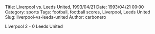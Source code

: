 Title: Liverpool vs. Leeds United, 1993/04/21
Date: 1993/04/21 00:00
Category: sports
Tags: football, football scores, Liverpool, Leeds United
Slug: liverpool-vs-leeds-united
Author: carbonero


Liverpool 2 - 0 Leeds United
